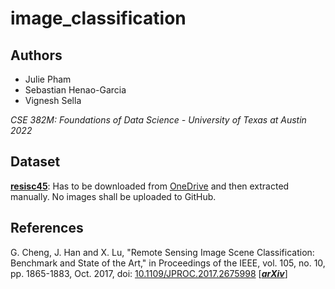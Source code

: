 # image_classification

## Authors
* Julie Pham
* Sebastian Henao-Garcia
* Vignesh Sella

_CSE 382M: Foundations of Data Science - University of Texas at Austin 2022_


## Dataset
**[resisc45](https://www.tensorflow.org/datasets/catalog/resisc45)**: Has to be downloaded from [OneDrive](https://1drv.ms/u/s!AmgKYzARBl5ca3HNaHIlzp_IXjs) and then extracted manually. No images shall be uploaded to GitHub.

## References
G. Cheng, J. Han and X. Lu, "Remote Sensing Image Scene Classification: Benchmark and State of the Art," in Proceedings of the IEEE, vol. 105, no. 10, pp. 1865-1883, Oct. 2017, doi: [10.1109/JPROC.2017.2675998](https://ieeexplore.ieee.org/document/7891544)        [**_[arXiv](https://arxiv.org/pdf/1703.00121.pdf)_**]
